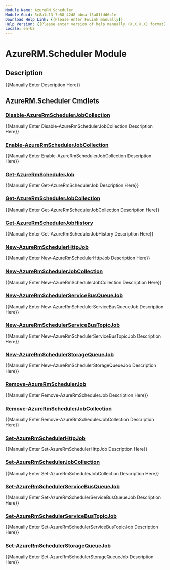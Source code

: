 ```yaml
---
Module Name: AzureRM.Scheduler
Module Guid: 5c8a1c13-7e88-42d8-bbea-f3a81fdd6c1e
Download Help Link: {{Please enter FwLink manually}}
Help Version: {{Please enter version of help manually (X.X.X.X) format}}
Locale: en-US
---
```


# AzureRM.Scheduler Module
## Description
{{Manually Enter Description Here}}

## AzureRM.Scheduler Cmdlets
### [Disable-AzureRmSchedulerJobCollection](Disable-AzureRmSchedulerJobCollection.md)
{{Manually Enter Disable-AzureRmSchedulerJobCollection Description Here}}

### [Enable-AzureRmSchedulerJobCollection](Enable-AzureRmSchedulerJobCollection.md)
{{Manually Enter Enable-AzureRmSchedulerJobCollection Description Here}}

### [Get-AzureRmSchedulerJob](Get-AzureRmSchedulerJob.md)
{{Manually Enter Get-AzureRmSchedulerJob Description Here}}

### [Get-AzureRmSchedulerJobCollection](Get-AzureRmSchedulerJobCollection.md)
{{Manually Enter Get-AzureRmSchedulerJobCollection Description Here}}

### [Get-AzureRmSchedulerJobHistory](Get-AzureRmSchedulerJobHistory.md)
{{Manually Enter Get-AzureRmSchedulerJobHistory Description Here}}

### [New-AzureRmSchedulerHttpJob](New-AzureRmSchedulerHttpJob.md)
{{Manually Enter New-AzureRmSchedulerHttpJob Description Here}}

### [New-AzureRmSchedulerJobCollection](New-AzureRmSchedulerJobCollection.md)
{{Manually Enter New-AzureRmSchedulerJobCollection Description Here}}

### [New-AzureRmSchedulerServiceBusQueueJob](New-AzureRmSchedulerServiceBusQueueJob.md)
{{Manually Enter New-AzureRmSchedulerServiceBusQueueJob Description Here}}

### [New-AzureRmSchedulerServiceBusTopicJob](New-AzureRmSchedulerServiceBusTopicJob.md)
{{Manually Enter New-AzureRmSchedulerServiceBusTopicJob Description Here}}

### [New-AzureRmSchedulerStorageQueueJob](New-AzureRmSchedulerStorageQueueJob.md)
{{Manually Enter New-AzureRmSchedulerStorageQueueJob Description Here}}

### [Remove-AzureRmSchedulerJob](Remove-AzureRmSchedulerJob.md)
{{Manually Enter Remove-AzureRmSchedulerJob Description Here}}

### [Remove-AzureRmSchedulerJobCollection](Remove-AzureRmSchedulerJobCollection.md)
{{Manually Enter Remove-AzureRmSchedulerJobCollection Description Here}}

### [Set-AzureRmSchedulerHttpJob](Set-AzureRmSchedulerHttpJob.md)
{{Manually Enter Set-AzureRmSchedulerHttpJob Description Here}}

### [Set-AzureRmSchedulerJobCollection](Set-AzureRmSchedulerJobCollection.md)
{{Manually Enter Set-AzureRmSchedulerJobCollection Description Here}}

### [Set-AzureRmSchedulerServiceBusQueueJob](Set-AzureRmSchedulerServiceBusQueueJob.md)
{{Manually Enter Set-AzureRmSchedulerServiceBusQueueJob Description Here}}

### [Set-AzureRmSchedulerServiceBusTopicJob](Set-AzureRmSchedulerServiceBusTopicJob.md)
{{Manually Enter Set-AzureRmSchedulerServiceBusTopicJob Description Here}}

### [Set-AzureRmSchedulerStorageQueueJob](Set-AzureRmSchedulerStorageQueueJob.md)
{{Manually Enter Set-AzureRmSchedulerStorageQueueJob Description Here}}

